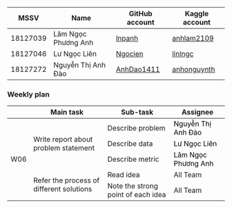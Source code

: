 | MSSV | Name |  GitHub account | Kaggle account |
| -------- | -------- | -------- | -------- |
| 18127039   | Lâm Ngọc Phương Anh     | [lnpanh](https://github.com/lnpanh) | [anhlam2109](https://www.kaggle.com/anhlam2109) |
| 18127046   | Lư Ngọc Liên     |  [Ngocien](https://github.com/Ngocien) | [linlngc](https://www.kaggle.com/linlngc) |
| 18127272   | Nguyễn Thị Anh Đào    | [AnhDao1411](https://github.com/AnhDao1411) | [anhonguynth](https://www.kaggle.com/anhonguynth) |


### Weekly plan
<table class="tg">
<thead>
  <tr>
    <th class="tg-0pky"></th>
    <th class="tg-rk9a">Main task</th>
    <th class="tg-rk9a">Sub-task</th>
    <th class="tg-rk9a">Assignee</th>
  </tr>
</thead>
<tbody>
  <tr>
    <td class="tg-9hil" rowspan="5">W06</td>
    <td class="tg-9wq8" rowspan="3">Write report about problem statement</td>
    <td class="tg-0pky">Describe problem</td>
    <td class="tg-kgv7"><span style="color:#000">Nguyễn Thị Anh Đào</span></td>
  </tr>
  <tr>
    <td class="tg-0pky">Describe data</td>
    <td class="tg-kgv7"><span style="color:#000">Lư Ngọc Liên</span></td>
  </tr>
  <tr>
    <td class="tg-0pky">Describe metric</td>
    <td class="tg-kgv7"><span style="color:#000">Lâm Ngọc Phương Anh</span></td>
  </tr>
  <tr>
    <td class="tg-9wq8" rowspan="2">Refer the process of different solutions</td>
    <td class="tg-0pky">Read idea</td>
    <td class="tg-0pky">All Team</td>
  </tr>
  <tr>
    <td class="tg-0pky">Note the strong point of each idea</td>
    <td class="tg-0pky">All Team</td>
  </tr>
</tbody>
</table>
